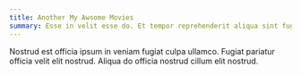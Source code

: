 ```yaml
---
title: Another My Awsome Movies
summary: Esse in velit esse do. Et tempor reprehenderit aliqua sint fugiat cillum Lorem non nostrud veniam mollit. In sunt sit nisi qui reprehenderit magna sit excepteur. Eiusmod ut laborum dolore labore eu aute aute.
---
```

Nostrud est officia ipsum in veniam fugiat culpa ullamco. Fugiat pariatur officia velit elit nostrud. Aliqua do officia nostrud cillum elit nostrud.

